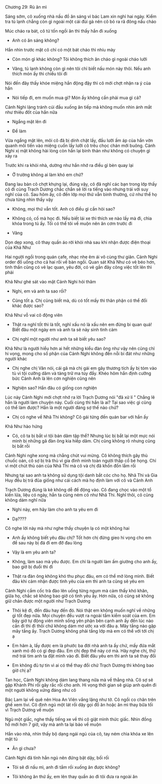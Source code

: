 




Chương 29: Rủ ăn mì

Sáng sớm, cô xuống nhà nấu đồ ăn sáng vì bác Lam xin nghỉ hai ngày. Kiểm tra tủ lạnh chẳng còn gì ngoài một cái đùi gà nên cô bỏ ra rã đông nấu cháo

Múc cháo ra bát, cô từ tốn ngồi ăn thì thấy hắn đi xuống

- Anh có ăn sáng không?

Hắn nhìn trước mặt cô chỉ có một bát cháo thì nhíu mày

- Còn món gì khác không? Tôi không thích ăn cháo gì ngoài cháo lưỡi

- Vâng, tủ lạnh không còn gì nên tôi chỉ biết nấu món này thôi. Nếu anh thích món ấy thì chiều tôi đi

Nói đến đây thấy khóe miệng hắn động đậy thì cô mới chợt nhận ra ý của hắn

- Nói tiếp đi, em muốn mua gì? Món ấy không cần phải mua gì cả?

Cảnh Nghi lảng tránh cúi đầu xuống ăn tiếp mà không muốn nhìn ánh mắt như thiêu đốt của hắn nữa

- Ngẩng mặt lên đi

- Để làm

Vừa ngẩng mặt lên, môi cô đã bị dính chặt lấy, đầu lưỡi ấm áp của hắn vờn quanh môi tiến vào miệng cuốn lấy lưỡi cô trêu chọc chán mới buông. Cảnh Nghi xị mặt không hài lòng còn hắn lại bình thản như không có chuyện gì xảy ra

Trước khi ra khỏi nhà, dường như hắn nhớ ra điều gì bèn quay lại

- Ở trường không ai làm khó em chứ?

Đang lau bàn cô chợt khựng lại, đúng vậy, cô đã nghĩ các bạn trong lớp thấy cô đi cùng Trạch Dương chắc chắn sẽ lời ra tiếng vào nhưng trái với suy nghĩ của cô. Sau hôm ấy, cô đến lớp mọi thứ vẫn bình thường, cứ như thể họ chưa từng nhìn thấy vậy

- Không, mọi thứ vẫn tốt. Anh có điều gì cần hỏi sao?

- Không có, cố mà học đi. Nếu biết lái xe thì thích xe nào lấy mà đi, chìa khóa trong tủ ấy. Tối có thể tôi về muộn nên ăn cơm trước đi

- Vâng

Dọn dẹp xong, cô thay quần áo rời khỏi nhà sau khi nhận được điện thoại của Khả Như

Hai người ngồi trong quán cafe, nhạc nhẹ êm ái vô cùng thư giãn. Cảnh Nghi order đồ uống cho cả hai rồi về bàn ngồi. Quan sát Khả Như có vẻ béo hơn, tinh thần cũng có vẻ lạc quan, yêu đời, có vẻ gần đây công việc tốt lên thì phải

Khả Như ghé sát vào mặt Cảnh Nghi hỏi thăm

- Nghi, em và anh ta sao rồi?

- Cũng tốt ạ. Chị cũng biết mà, dù có tốt mấy thì thân phận có thể đổi khác được sao?

Khả Như vỗ vai cô động viên

- Thật ra nghĩ tốt thì là tốt, nghĩ xấu nó là xấu nên em đừng bi quan quá! Biết đâu một ngày em và anh ta sẽ nảy sinh tình cảm

- Chị nghĩ một người như anh ta sẽ biết yêu sao?

Khả Như là người hiểu hơn ai hết những kiểu đàn ông như vậy nên cũng chỉ hi vọng, mong cho số phận của Cảnh Nghi không đến nỗi bi đát như những người khác

- Chị nghe chị Vân nói, cái gã mà chị gái em gây thương tích ấy bị tóm vào tù vì tội cưỡng dâm và tàng trữ ma túy đấy. Khéo hôm hắn định cưỡng bức Cảnh Anh là lên cơn nghiện cũng nên

- Nghiện sao? Hắn đâu có giống con nghiện

Lúc này Cảnh Nghi mới chợt nhớ ra lời Trạch Dương nói "đã xử lí " Chẳng lẽ hắn là người làm chuyện này. Cuối cùng thì hắn là ai? Tại sao việc gì cũng có thể làm được? Hắn là một người đáng sợ thế nào chứ?

- Chị có nghe về Nhã Thi không? Cô gái từng đến quán bar với hắn ấy

Khả Như hào hứng

- Có, cô ta bị bắt vì tội bán dâm tập thể? Nhưng lúc bị bắt lại một mực nói mình bị những gã đàn ông kia hiếp dâm. Chị cũng không rõ nhưng cũng bị bắt rồi

Cảnh Nghi nghe xong mà chẳng chút vui mừng. Cô không thích gây thù chuốc oán, cô sợ bị trả thù vì gia đình mình toàn người thấp cổ bé họng. Chỉ vì một chút thù oán của Nhã Thi mà cô và chị đã khốn đốn lắm rồi

Nhưng tại sao anh ta không sử dụng tội danh bắt cóc cho họ. Nhã Thi và Gia Huy đều bị trả đũa giống như cái cách mà họ định làm với cô và Cảnh Anh

Trạch Dương đúng là kẻ không dễ để động vào. Cô đang chọc vào một tổ kiến lửa, liệu có ngày, hắn ta cũng ném cô như Nhã Thi. Nghĩ thôi, cô cũng không dám nghĩ nữa

- Nghi này, em hãy làm cho anh ta yêu em đi

- Dạ????

Cô nghe lời này mà như nghe thấy chuyện lạ có một không hai

- Anh ấy không biết yêu đâu chị? Tốt hơn chị đừng gieo hi vọng cho em để sau này bị đá đi em đỡ đau lòng

- Vậy là em yêu anh ta?

- Không, làm sao mà yêu được. Em chỉ là người làm ấm giường cho anh ấy, bao giờ bị đuổi thì đi

- Thật ra đàn ông không khó thu phục đâu, em có thể mở lòng mình. Biết đâu khi cảm nhận được tình yêu của em thì anh ta cũng sẽ yêu em

Cảnh Nghi cầm cốc trà đào lên uống từng ngụm mà cảm thấy khó khăn, giữa họ, chắc sẽ không bao giờ có tình yêu ấy. Hơn nữa, cô cũng sẽ không giữ chân được một người như Trạch Dương

- Thôi kệ đi, đến đâu hay đến đó. Nói thật em không muốn nghĩ về những gì tốt đẹp nữa. Mọi chuyện đều vượt ra ngoài tầm kiểm soát của em. Em bây giờ tự động viên mình sống yên phận bên cạnh anh ấy đến lúc nào cần đi thì đi thôi chứ không dám mơ ước xa vời đâu ạ. Mây tầng nào gặp mây tầng ấy. Trạch Dương không phải tầng lớp mà em có thể với tới chị ạ

- Em hâm à, lấy được em là phước ba đời nhà anh ta ấy chứ, mấy đứa mắt xanh mỏ đỏ có gì đẹp đâu. Em chị đẹp thế này cơ mà. Hãy nghe chị, thử mở trái tim anh ta đặt mình vào đi. Biết đâu yêu em thì anh ta sẽ thay đổi

- Em không đủ tự tin vì ai có thể thay đổi chứ Trạch Dương thì không bao giờ chị ạ?



Tan học, Cảnh Nghi không dám lang thang nữa mà về thẳng nhà. Cô sợ sẽ gặp Khánh Phi rồi gây rắc rối cho anh. Hi vọng thời gian sẽ giúp anh quên đi một người không xứng đáng như cô

Bác Lam lại về quê nên Hoa An Viên vắng lặng như tờ. Cô ngồi co chân trên ghế xem tivi. Cô định ngủ một lát rồi dậy gọi đồ ăn hoặc ăn mì thay bữa tối vì Trạch Dương về muộn

Ngủ một giấc, nghe thấy tiếng xe về thì cô giật mình thức giấc. Nhìn đồng hồ mới hơn 7 giờ, vậy mà anh ta lại bảo về muộn

Hắn vào nhà, nhìn thấy bộ dạng ngái ngủ của cô, tay ném chìa khóa xe lên mặt tủ

- Ăn gì chưa?

Cảnh Nghi đã tỉnh hẳn ngủ nên đứng bật dậy, bối rối

- Tôi sẽ đi nấu mì, anh đi tắm rồi xuống ăn được không?

- Tôi không ăn thứ ấy, em lên thay quần áo đi tôi đưa ra ngoài ăn




